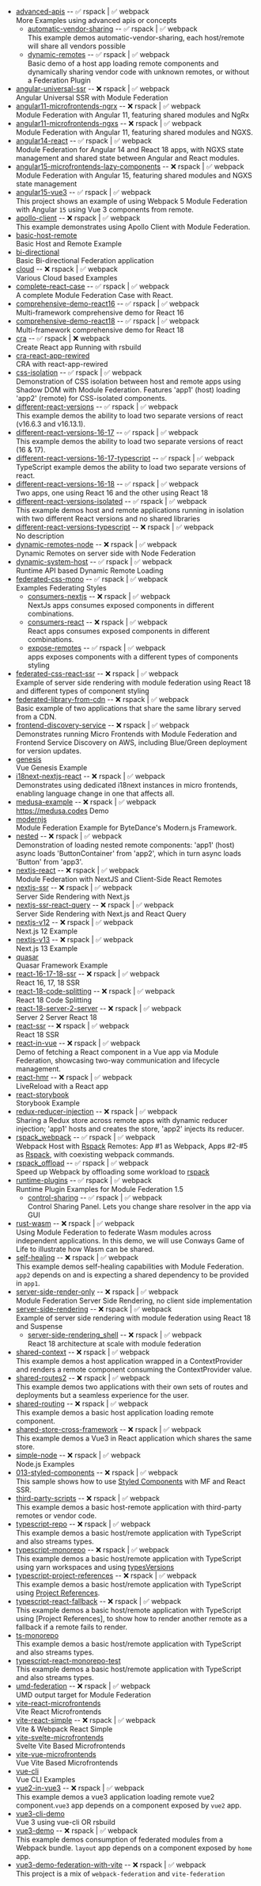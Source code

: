 - [advanced-apis](advanced-api) -- ✅ rspack | ✅ webpack <br> More Examples using advanced apis or concepts 
  - [automatic-vendor-sharing](advanced-api/automatic-vendor-sharing) -- ✅ rspack | ✅ webpack <br> This example demos automatic-vendor-sharing, each host/remote will share all vendors possible 
  - [dynamic-remotes](advanced-api/dynamic-remotes) -- ✅ rspack | ✅ webpack <br> Basic demo of a host app loading remote components and dynamically sharing vendor code with unknown remotes, or without a Federation Plugin 
- [angular-universal-ssr](angular-universal-ssr) -- ❌ rspack | ✅ webpack <br> Angular Universal SSR with Module Federation 
- [angular11-microfrontends-ngrx](angular11-microfrontends-ngrx) -- ❌ rspack | ✅ webpack <br> Module Federation with Angular 11, featuring shared modules and NgRx 
- [angular11-microfrontends-ngxs](angular11-microfrontends-ngxs) -- ❌ rspack | ✅ webpack <br> Module Federation with Angular 11, featuring shared modules and NGXS. 
- [angular14-react](angular14-react) -- ✅ rspack | ✅ webpack <br> Module Federation for Angular 14 and React 18 apps, with NGXS state management and shared state between Angular and React modules. 
- [angular15-microfrontends-lazy-components](angular15-microfrontends-lazy-components) -- ❌ rspack | ✅ webpack <br> Module Federation with Angular 15, featuring shared modules and NGXS state management 
- [angular15-vue3](angular15-vue3) -- ✅ rspack | ✅ webpack <br> This project shows an example of using Webpack 5 Module Federation with Angular `15` using Vue 3 components from remote. 
- [apollo-client](apollo-client) -- ❌ rspack | ✅ webpack <br> This example demonstrates using Apollo Client with Module Federation. 
- [basic-host-remote](basic-host-remote) <br> Basic Host and Remote Example 
- [bi-directional](bi-directional) <br> Basic Bi-directional Federation application 
- [cloud](cloud) -- ❌ rspack | ✅ webpack <br> Various Cloud based Examples 
- [complete-react-case](complete-react-case) -- ✅ rspack | ✅ webpack <br> A complete Module Federation Case with React. 
- [comprehensive-demo-react16](comprehensive-demo-react16) -- ✅ rspack | ✅ webpack <br> Multi-framework comprehensive demo for React 16 
- [comprehensive-demo-react18](comprehensive-demo-react18) -- ✅ rspack | ✅ webpack <br> Multi-framework comprehensive demo for React 18 
- [cra](cra) -- ✅ rspack | ❌ webpack <br> Create React app Running with rsbuild 
- [cra-react-app-rewired](cra-react-app-rewired) <br> CRA with react-app-rewired 
- [css-isolation](css-isolation) -- ✅ rspack | ✅ webpack <br> Demonstration of CSS isolation between host and remote apps using Shadow DOM with Module Federation. Features 'app1' (host) loading 'app2' (remote) for CSS-isolated components. 
- [different-react-versions](different-react-versions) -- ✅ rspack | ✅ webpack <br> This example demos the ability to load two separate versions of react (v16.6.3 and v16.13.1). 
- [different-react-versions-16-17](different-react-versions-16-17) -- ✅ rspack | ✅ webpack <br> This example demos the ability to load two separate versions of react (16 & 17). 
- [different-react-versions-16-17-typescript](different-react-versions-16-17-typescript) -- ✅ rspack | ✅ webpack <br> TypeScript example demos the ability to load two separate versions of react. 
- [different-react-versions-16-18](different-react-versions-16-18) -- ✅ rspack | ✅ webpack <br> Two apps, one using React 16 and the other using React 18 
- [different-react-versions-isolated](different-react-versions-isolated) -- ✅ rspack | ✅ webpack <br> This example demos host and remote applications running in isolation with two different React versions and no shared libraries 
- [different-react-versions-typescript](different-react-versions-typescript) -- ❌ rspack | ✅ webpack <br> No description 
- [dynamic-remotes-node](dynamic-remotes-node) -- ❌ rspack | ✅ webpack <br> Dynamic Remotes on server side with Node Federation 
- [dynamic-system-host](dynamic-system-host) -- ✅ rspack | ✅ webpack <br> Runtime API based Dynamic Remote Loading 
- [federated-css-mono](federated-css) -- ✅ rspack | ✅ webpack <br> Examples Federating Styles 
  - [consumers-nextjs](federated-css/consumers-nextjs) -- ❌ rspack | ✅ webpack <br> NextJs apps consumes exposed components in different combinations. 
  - [consumers-react](federated-css/consumers-react) -- ❌ rspack | ✅ webpack <br> React apps consumes exposed components in different combinations. 
  - [expose-remotes](federated-css/expose-remotes) -- ✅ rspack | ✅ webpack <br> apps exposes components with a different types of components styling 
- [federated-css-react-ssr](federated-css-react-ssr) -- ❌ rspack | ✅ webpack <br> Example of server side rendering with module federation using React 18 and different types of component styling 
- [federated-library-from-cdn](federated-library-from-cdn) -- ❌ rspack | ✅ webpack <br> Basic example of two applications that share the same library served from a CDN. 
- [frontend-discovery-service](frontend-discovery-service) -- ❌ rspack | ✅ webpack <br> Demonstrates running Micro Frontends with Module Federation and Frontend Service Discovery on AWS, including Blue/Green deployment for version updates. 
- [genesis](genesis) <br> Vue Genesis Example 
- [i18next-nextjs-react](i18next-nextjs-react) -- ❌ rspack | ✅ webpack <br> Demonstrates using dedicated i18next instances in micro frontends, enabling language change in one that affects all. 
- [medusa-example](medusa-example) -- ❌ rspack | ✅ webpack <br> https://medusa.codes Demo 
- [modernjs](modernjs) <br> Module Federation Example for ByteDance's Modern.js Framework. 
- [nested](nested) -- ❌ rspack | ✅ webpack <br> Demonstration of loading nested remote components: 'app1' (host) async loads 'ButtonContainer' from 'app2', which in turn async loads 'Button' from 'app3'. 
- [nextjs-react](nextjs-react) -- ❌ rspack | ✅ webpack <br> Module Federation with NextJS and Client-Side React Remotes 
- [nextjs-ssr](nextjs-ssr) -- ❌ rspack | ✅ webpack <br> Server Side Rendering with Next.js 
- [nextjs-ssr-react-query](nextjs-ssr-react-query) -- ❌ rspack | ✅ webpack <br> Server Side Rendering with Next.js and React Query 
- [nextjs-v12](nextjs-v12) -- ❌ rspack | ✅ webpack <br> Next.js 12 Example 
- [nextjs-v13](nextjs-v13) -- ❌ rspack | ✅ webpack <br> Next.js 13 Example 
- [quasar](quasar-cli-vue3-webpack-javascript) <br> Quasar Framework Example 
- [react-16-17-18-ssr](react-16-17-18-ssr) -- ❌ rspack | ✅ webpack <br> React 16, 17, 18 SSR 
- [react-18-code-splitting](react-18-code-splitting) -- ❌ rspack | ✅ webpack <br> React 18 Code Splitting 
- [react-18-server-2-server](react-18-server-2-server) -- ❌ rspack | ✅ webpack <br> Server 2 Server React 18 
- [react-ssr](react-18-ssr) -- ❌ rspack | ✅ webpack <br> React 18 SSR 
- [react-in-vue](react-in-vue) -- ❌ rspack | ✅ webpack <br> Demo of fetching a React component in a Vue app via Module Federation, showcasing two-way communication and lifecycle management. 
- [react-hmr](react-livereload) -- ❌ rspack | ✅ webpack <br> LiveReload with a React app 
- [react-storybook](react-storybook) <br> Storybook Example 
- [redux-reducer-injection](redux-reducer-injection) -- ❌ rspack | ✅ webpack <br> Sharing a Redux store across remote apps with dynamic reducer injection; 'app1' hosts and creates the store, 'app2' injects its reducer. 
- [rspack_webpack](rspack-webpack-interop) -- ✅ rspack | ✅ webpack <br> Webpack Host with [Rspack](https://rspack.dev) Remotes: App #1 as Webpack, Apps #2-#5 as [Rspack](https://rspack.dev), with coexisting webpack commands. 
- [rspack_offload](rspack-webpack-offload) -- ✅ rspack | ✅ webpack <br> Speed up Webpack by offloading some workload to [rspack](https://rspack.dev) 
- [runtime-plugins](runtime-plugins) -- ✅ rspack | ✅ webpack <br> Runtime Plugin Examples for Module Federation 1.5 
  - [control-sharing](runtime-plugins/control-sharing) -- ✅ rspack | ✅ webpack <br> Control Sharing Panel. Lets you change share resolver in the app via GUI 
- [rust-wasm](rust-wasm) -- ❌ rspack | ✅ webpack <br> Using Module Federation to federate Wasm modules across independent applications. In this demo, we will use Conways Game of Life to illustrate how Wasm can be shared. 
- [self-healing](self-healing) -- ❌ rspack | ✅ webpack <br> This example demos self-healing capabilities with Module Federation. `app2` depends on and is expecting a shared dependency to be provided in `app1`. 
- [server-side-render-only](server-side-render-only) -- ❌ rspack | ✅ webpack <br> Module Federation Server Side Rendering, no client side implementation 
- [server-side-rendering](server-side-rendering) -- ❌ rspack | ✅ webpack <br> Example of server side rendering with module federation using React 18 and Suspense 
  - [server-side-rendering_shell](server-side-rendering/shell) -- ❌ rspack | ✅ webpack <br> React 18 architecture at scale with module federation 
- [shared-context](shared-context) -- ❌ rspack | ✅ webpack <br> This example demos a host application wrapped in a ContextProvider and renders a remote component consuming the ContextProvider value. 
- [shared-routes2](shared-routes2) -- ❌ rspack | ✅ webpack <br> This example demos two applications with their own sets of routes and deployments but a seamless experience for the user. 
- [shared-routing](shared-routing) -- ❌ rspack | ✅ webpack <br> This example demos a basic host application loading remote component. 
- [shared-store-cross-framework](shared-store-cross-framework) -- ❌ rspack | ✅ webpack <br> This example demos a Vue3 in React application which shares the same store. 
- [simple-node](simple-node) -- ❌ rspack | ✅ webpack <br> Node.js Examples 
- [013-styled-components](styled-components) -- ❌ rspack | ✅ webpack <br> This sample shows how to use [Styled Components](https://www.styled-components.com/) with MF and React SSR. 
- [third-party-scripts](third-party-scripts) -- ❌ rspack | ✅ webpack <br> This example demos a basic host-remote application with third-party remotes or vendor code. 
- [typescript-repo](typescript) -- ❌ rspack | ✅ webpack <br> This example demos a basic host/remote application with TypeScript and also streams types. 
- [typescript-monorepo](typescript-monorepo) -- ❌ rspack | ✅ webpack <br> This example demos a basic host/remote application with TypeScript using yarn workspaces and using [typesVersions](https://www.typescriptlang.org/docs/handbook/declaration-files/publishing.html#version-selection-with-typesversions) 
- [typescript-project-references](typescript-project-references) -- ❌ rspack | ✅ webpack <br> This example demos a basic host/remote application with TypeScript using [Project References](https://www.typescriptlang.org/docs/handbook/project-references.html). 
- [typescript-react-fallback](typescript-react-fallback) -- ❌ rspack | ✅ webpack <br> This example demos a basic host/remote application with TypeScript using [Project References], to show how to render another remote as a fallback if a remote fails to render. 
- [ts-monorepo](typescript-react-monorepo) <br> This example demos a basic host/remote application with TypeScript and also streams types. 
- [typescript-react-monorepo-test](typescript-react-monorepo-test) <br> This example demos a basic host/remote application with TypeScript and also streams types. 
- [umd-federation](umd-federation) -- ❌ rspack | ✅ webpack <br> UMD output target for Module Federation 
- [vite-react-microfrontends](vite-react-microfrontends) <br> Vite React Microfrontends 
- [vite-react-simple](vite-react-simple) -- ❌ rspack | ✅ webpack <br> Vite & Webpack React Simple 
- [vite-svelte-microfrontends](vite-svelte-microfrontends) <br> Svelte Vite Based Microfrontends 
- [vite-vue-microfrontends](vite-vue-microfrontends) <br> Vue Vite Based Microfrontends 
- [vue-cli](vue-cli) <br> Vue CLI Examples 
- [vue2-in-vue3](vue2-in-vue3) -- ❌ rspack | ✅ webpack <br> This example demos a vue3 application loading remote vue2 component.`vue3` app depends on a component exposed by `vue2` app. 
- [vue3-cli-demo](vue3-cli-demo) <br> Vue 3 using vue-cli OR rsbuild 
- [vue3-demo](vue3-demo) -- ❌ rspack | ✅ webpack <br> This example demos consumption of federated modules from a Webpack bundle. `layout` app depends on a component exposed by `home` app. 
- [vue3-demo-federation-with-vite](vue3-demo-federation-with-vite) -- ❌ rspack | ✅ webpack <br> This project is a mix of `webpack-federation` and `vite-federation` 
